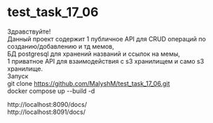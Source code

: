 # test_task_17_06
Здравствуйте!  
Данный проект содержит 1 публичное API для CRUD операций по созданию/добавлению и тд мемов,  
БД postgresql для хранений названий и ссылок на мемы,  
1 приватное API для взаимодействия с s3 хранилищем и само s3 хранилище.  
Запуск  
git clone https://github.com/MalyshM/test_task_17_06.git  
docker compose up --build -d

http://localhost:8090/docs/  
http://localhost:8091/docs/  